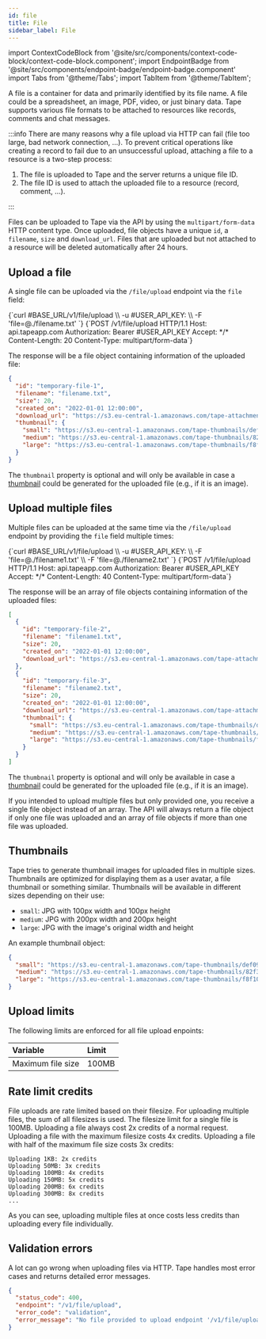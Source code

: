 ```yaml
---
id: file
title: File
sidebar_label: File
---
```


import ContextCodeBlock from '@site/src/components/context-code-block/context-code-block.component';
import EndpointBadge from '@site/src/components/endpoint-badge/endpoint-badge.component'
import Tabs from '@theme/Tabs';
import TabItem from '@theme/TabItem';

A file is a container for data and primarily identified by its file name. A file could be a spreadsheet, an image, PDF, video, or just binary data. Tape supports various file formats to be attached to resources like records, comments and chat messages.

:::info
There are many reasons why a file upload via HTTP can fail (file too large, bad network connection, ...). To prevent critical operations like creating a record to fail due to an unsuccessful upload, attaching a file to a resource is a two-step process:

1. The file is uploaded to Tape and the server returns a unique file ID.
2. The file ID is used to attach the uploaded file to a resource (record, comment, ...).

:::

Files can be uploaded to Tape via the API by using the `multipart/form-data` HTTP content type. Once uploaded, file objects have a unique `id`, a `filename`, `size` and `download_url`.
Files that are uploaded but not attached to a resource will be deleted automatically after 24 hours.

## Upload a file

<EndpointBadge method="POST" url="https://api.tapeapp.com/v1/file/upload" />

A single file can be uploaded via the `/file/upload` endpoint via the `file` field:

<Tabs>
<TabItem value="curl" label="cURL">
<ContextCodeBlock language="shell"  title="➡️      Request">
{`curl #BASE_URL/v1/file/upload \\
  -u #USER_API_KEY: \\
  -F 'file=@./filename.txt'
`}
</ContextCodeBlock>
</TabItem>

<TabItem value="http" label="HTTP">
<ContextCodeBlock language="http"  title="➡️      Request">
{`POST /v1/file/upload HTTP/1.1
Host: api.tapeapp.com
Authorization: Bearer #USER_API_KEY
Accept: */*
Content-Length: 20
Content-Type: multipart/form-data`}
</ContextCodeBlock>
</TabItem>
</Tabs>

The response will be a file object containing information of the uploaded file:

```json title="⬅️      Response"
{
  "id": "temporary-file-1",
  "filename": "filename.txt",
  "size": 20,
  "created_on": "2022-01-01 12:00:00",
  "download_url": "https://s3.eu-central-1.amazonaws.com/tape-attachments/9d43730ffad8d249e3ac313193cd83?Expires=1648134130&Signature=VzrbvlfI35hp4iU7jMa%2BK%2FnutPU%3D",
  "thumbnail": {
    "small": "https://s3.eu-central-1.amazonaws.com/tape-thumbnails/def09e9319ca30e9ab2bc13e061982",
    "medium": "https://s3.eu-central-1.amazonaws.com/tape-thumbnails/82f3c2669deca95c16d1ad955734e0",
    "large": "https://s3.eu-central-1.amazonaws.com/tape-thumbnails/f8f105f4daaced0f3f714b5ebb76ae"
  }
}
```

The `thumbnail` property is optional and will only be available in case a [thumbnail](#thumbnails) could be generated for the uploaded file (e.g., if it is an image).

## Upload multiple files

<EndpointBadge method="POST" url="https://api.tapeapp.com/v1/file/upload" />

Multiple files can be uploaded at the same time via the `/file/upload` endpoint by providing the `file` field multiple times:

<Tabs>
<TabItem value="curl" label="cURL">
<ContextCodeBlock language="shell" title="➡️      Request">
{`curl #BASE_URL/v1/file/upload \\
  -u #USER_API_KEY: \\
  -F 'file=@./filename1.txt' \\
  -F 'file=@./filename2.txt'
`}
</ContextCodeBlock>
</TabItem>

<TabItem value="http" label="HTTP">
<ContextCodeBlock language="http"  title="➡️      Request">
{`POST /v1/file/upload HTTP/1.1
Host: api.tapeapp.com
Authorization: Bearer #USER_API_KEY
Accept: */*
Content-Length: 40
Content-Type: multipart/form-data`}
</ContextCodeBlock>
</TabItem>
</Tabs>

The response will be an array of file objects containing information of the uploaded files:

```json title="⬅️      Response"
[
  {
    "id": "temporary-file-2",
    "filename": "filename1.txt",
    "size": 20,
    "created_on": "2022-01-01 12:00:00",
    "download_url": "https://s3.eu-central-1.amazonaws.com/tape-attachments/d429d8095b14a641f05a1a45e946c9?Expires=1648134279&Signature=5fS7eq7HVBXNauF94KpejfIZbjo%3D"
  },
  {
    "id": "temporary-file-3",
    "filename": "filename2.txt",
    "size": 20,
    "created_on": "2022-01-01 12:00:00",
    "download_url": "https://s3.eu-central-1.amazonaws.com/tape-attachments/fab57aefe677c3c07c6e6425c441cf?Expires=1648134325&Signature=Zx1ENKO%2FcHOqvAJSOYzv7Dta%2F1U%3D",
    "thumbnail": {
      "small": "https://s3.eu-central-1.amazonaws.com/tape-thumbnails/def09e9319ca30e9ab2bc13e061982",
      "medium": "https://s3.eu-central-1.amazonaws.com/tape-thumbnails/82f3c2669deca95c16d1ad955734e0",
      "large": "https://s3.eu-central-1.amazonaws.com/tape-thumbnails/f8f105f4daaced0f3f714b5ebb76ae"
    }
  }
]
```

The `thumbnail` property is optional and will only be available in case a [thumbnail](#thumbnails) could be generated for the uploaded file (e.g., if it is an image).

If you intended to upload multiple files but only provided one, you receive a single file object instead of an array. The API will always return a file object if only one file was uploaded and an array of file objects if more than one file was uploaded.

## Thumbnails

Tape tries to generate thumbnail images for uploaded files in multiple sizes. Thumbnails are optimized for displaying them as a user avatar, a file thumbnail or something similar. Thumbnails will be available in different sizes depending on their use:

- `small`: JPG with 100px width and 100px height
- `medium`: JPG with 200px width and 200px height
- `large`: JPG with the image's original width and height

An example thumbnail object:

```json
{
  "small": "https://s3.eu-central-1.amazonaws.com/tape-thumbnails/def09e9319ca30e9ab2bc13e061982",
  "medium": "https://s3.eu-central-1.amazonaws.com/tape-thumbnails/82f3c2669deca95c16d1ad955734e0",
  "large": "https://s3.eu-central-1.amazonaws.com/tape-thumbnails/f8f105f4daaced0f3f714b5ebb76ae"
}
```

## Upload limits

The following limits are enforced for all file upload enpoints:

| Variable          | Limit |
| :---------------- | :---- |
| Maximum file size | 100MB |

## Rate limit credits

File uploads are rate limited based on their filesize. For uploading multiple files, the sum of all filesizes is used. The filesize limit for a single file is 100MB. Uploading a file always cost 2x credits of a normal request. Uploading a file with the maximum filesize costs 4x credits. Uploading a file with half of the maximum file size costs 3x credits:

```
Uploading 1KB: 2x credits
Uploading 50MB: 3x credits
Uploading 100MB: 4x credits
Uploading 150MB: 5x credits
Uploading 200MB: 6x credits
Uploading 300MB: 8x credits
...
```

As you can see, uploading multiple files at once costs less credits than uploading every file individually.

## Validation errors

A lot can go wrong when uploading files via HTTP. Tape handles most error cases and returns detailed error messages.

```json title="No file provided validation error"
{
  "status_code": 400,
  "endpoint": "/v1/file/upload",
  "error_code": "validation",
  "error_message": "No file provided to upload endpoint '/v1/file/upload/' via multipart/form-data name: 'file'"
}
```
